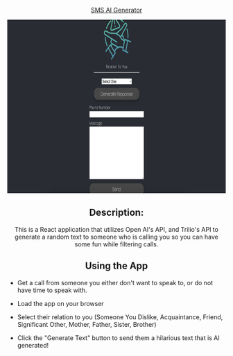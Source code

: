 <div align="center">

<u>SMS AI Generator</u>

<img
    src="src/assets/SPA ss.png"
    width="800" height="400"
/>

## Description:
This is a React application that utilizes Open AI's API, and Trilio's API to generate a random text to someone who is calling you so you can have some fun while filtering calls.

## Using the App
</div>

- Get a call from someone you either don't want to speak to, or do not have time to speak with.

- Load the app on your browser

- Select their relation to you (Someone You Dislike, Acquaintance, Friend, Significant Other, Mother, Father, Sister, Brother)

- Click the "Generate Text" button to send them a hilarious text that is AI generated!




